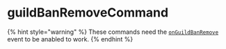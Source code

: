 # guildBanRemoveCommand

{% hint style="warning" %}
These commands need the [`onGuildBanRemove`](../guides/client-events.md) event to be anabled to work.
{% endhint %}

